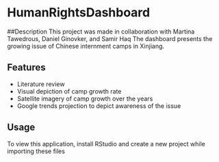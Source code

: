 # HumanRightsDashboard
##Description
This project was made in collaboration with Martina Tawedrous, Daniel Ginovker, and Samir Haq 
The dashboard presents the growing issue of Chinese internment camps in Xinjiang.

## Features
* Literature review
* Visual depiction of camp growth rate
* Satellite imagery of camp growth over the years
* Google trends projection to depict awareness of the issue

## Usage
To view this application, install RStudio and create a new project while importing these files 

